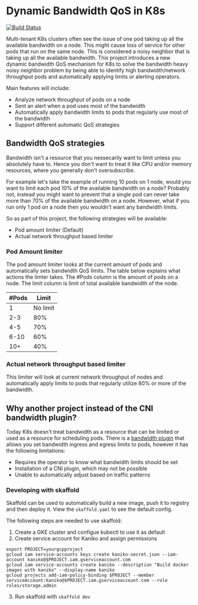 Dynamic Bandwidth QoS in K8s
============================
[![Build Status](https://travis-ci.org/samos123/k8s-qos.svg?branch=master)](https://travis-ci.org/samos123/k8s-qos)

Multi-tenant K8s clusters often see the issue of one pod taking up all
the available bandwidth on a node. This might cause loss of service for
other pods that run on the same node. This is considered a noisy neighbor
that is taking up all the available bandwidth.
This project introduces a new dynamic bandwidth QoS mechanism for K8s to
solve the bandwidth heavy noisy neighbor problem by being able to identify
high bandwidth/network throughput pods and automatically applying limits or
alerting operators.

Main features will include:
*  Analyze network throughput of pods on a node
*  Sent an alert when a pod uses most of the bandwidth
*  Automatically apply bandwidth limits to pods that regularly use most of the bandwidth
*  Support different automatic QoS strategies


Bandwidth QoS strategies
------------------------
Bandwidth isn't a resource that you nessecarily want to limit unless you
absolutely have to. Hence you don't want to treat it like CPU and/or memory
resources, where you generally don't oversubscribe.

For example let's take the example of running 10 pods on 1 node, would you
want to limit each pod 10% of the available bandwidth on a node? Probably not,
instead you might want to prevent that a single pod can never take more than
70% of the available bandwidth on a node. However, what if you run only 1 pod
on a node then you wouldn't want any bandwidth limits.

So as part of this project, the following strategies will be available:
*  Pod amount limiter (Default)
*  Actual network throughput based limiter

### Pod Amount limiter
The pod amount limiter looks at the current amount of pods and automatically
sets bandwidth QoS limits. The table below explains what actions the
limter takes. The #Pods column is the amount of pods on a node. The limit
column is limit of total available bandwidth of the node.

| #Pods | Limit    |
|-------|----------|
| 1     | No limit |
| 2-3   | 80%      |
| 4-5   | 70%      |
| 6-10  | 60%      |
| 10+   | 40%      |


### Actual network throughput based limiter
This limiter will look at current network throughput of nodes and
automatically apply limits to pods that regularly utilize 80% or
more of the bandwidth.

Why another project instead of the CNI bandwidth plugin?
--------------------------------------------------------
Today K8s doesn't treat bandwidth as a resource that can be limited or used
as a resource for scheduling pods. There is a [bandwidth plugin](https://kubernetes.io/docs/concepts/extend-kubernetes/compute-storage-net/network-plugins/#support-traffic-shaping)
that allows you set bandwidth ingress and egress limits to pods, however it has
the following limitations:
*  Requires the operator to know what bandwidth limits should be set
*  Installation of a CNI plugin, which may not be possible
*  Unable to automatically adjust based on traffic patterns


### Developing with skaffold
Skaffold can be used to automatically build a new image, push it to registry
and then deploy it. View the `skaffold.yaml` to see the default config.

The following steps are needed to use skaffold:
1. Create a GKE cluster and configue kubectl to use it as default
2. Create service account for Kaniko and assign permissions
```
export PROJECT=yourgcpproject
gcloud iam service-accounts keys create kaniko-secret.json --iam-account kaniko@$PROJECT.iam.gserviceaccount.com
gcloud iam service-accounts create kaniko --description "Build docker images with kaniko" --display-name kaniko
gcloud projects add-iam-policy-binding $PROJECT --member serviceAccount:kaniko@$PROJECT.iam.gserviceaccount.com --role roles/storage.admin
```
3. Run skaffold with `skaffold dev`
